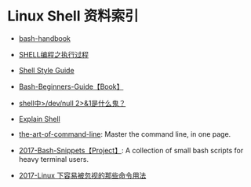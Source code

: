 # Linux Shell 资料索引
- [bash-handbook](https://github.com/denysdovhan/bash-handbook)
- [SHELL编程之执行过程 ](http://mp.weixin.qq.com/s?__biz=MzIxNDMyODgyMA==&mid=2247483666&idx=1&sn=b3df5f3f8d8803fb88719463388db4ed&scene=0#wechat_redirect)
- [Shell Style Guide](https://google.github.io/styleguide/shell.xml?utm_source=tuicool&utm_medium=referral)
- [Bash-Beginners-Guide【Book】](http://www.tldp.org/LDP/Bash-Beginners-Guide/html/sect_01_01.html)
- [shell中>/dev/null 2>&1是什么鬼？](http://www.kissyu.org/2016/12/25/shell%E4%B8%AD%3E%20:dev:null%202%20%3E%20&1%E6%98%AF%E4%BB%80%E4%B9%88%E9%AC%BC%EF%BC%9F/?hmsr=toutiao.io&utm_medium=toutiao.io&utm_source=toutiao.io)
- [Explain Shell](http://www.explainshell.com/)
- [the-art-of-command-line](https://parg.co/bXZ): Master the command line, in one page.

- [2017-Bash-Snippets【Project】](https://github.com/alexanderepstein/Bash-Snippets): A collection of small bash scripts for heavy terminal users.
- [2017-Linux 下容易被忽视的那些命令用法](https://parg.co/b2E)